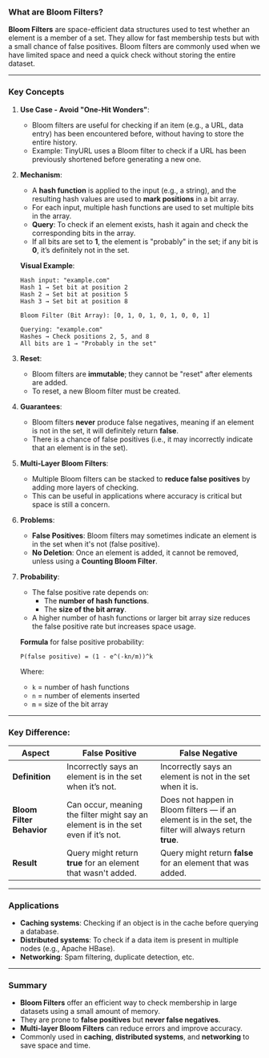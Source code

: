 ### **What are Bloom Filters?**

**Bloom Filters** are space-efficient data structures used to test whether an element is a member of a set. They allow for fast membership tests but with a small chance of false positives. Bloom filters are commonly used when we have limited space and need a quick check without storing the entire dataset.

---

### **Key Concepts**

1. **Use Case - Avoid "One-Hit Wonders"**:
   - Bloom filters are useful for checking if an item (e.g., a URL, data entry) has been encountered before, without having to store the entire history.
   - Example: TinyURL uses a Bloom filter to check if a URL has been previously shortened before generating a new one.

2. **Mechanism**:
   - A **hash function** is applied to the input (e.g., a string), and the resulting hash values are used to **mark positions** in a bit array.
   - For each input, multiple hash functions are used to set multiple bits in the array.
   - **Query**: To check if an element exists, hash it again and check the corresponding bits in the array.
   - If all bits are set to **1**, the element is "probably" in the set; if any bit is **0**, it’s definitely not in the set.

   **Visual Example**:
   ```
   Hash input: "example.com"
   Hash 1 → Set bit at position 2
   Hash 2 → Set bit at position 5
   Hash 3 → Set bit at position 8

   Bloom Filter (Bit Array): [0, 1, 0, 1, 0, 1, 0, 0, 1]

   Querying: "example.com"
   Hashes → Check positions 2, 5, and 8
   All bits are 1 → "Probably in the set"
   ```

3. **Reset**:
   - Bloom filters are **immutable**; they cannot be "reset" after elements are added.
   - To reset, a new Bloom filter must be created.

4. **Guarantees**:
   - Bloom filters **never** produce false negatives, meaning if an element is not in the set, it will definitely return **false**.
   - There is a chance of false positives (i.e., it may incorrectly indicate that an element is in the set).

5. **Multi-Layer Bloom Filters**:
   - Multiple Bloom filters can be stacked to **reduce false positives** by adding more layers of checking.
   - This can be useful in applications where accuracy is critical but space is still a concern.

6. **Problems**:
   - **False Positives**: Bloom filters may sometimes indicate an element is in the set when it's not (false positive).
   - **No Deletion**: Once an element is added, it cannot be removed, unless using a **Counting Bloom Filter**.

7. **Probability**:
   - The false positive rate depends on:
     - The **number of hash functions**.
     - The **size of the bit array**.
   - A higher number of hash functions or larger bit array size reduces the false positive rate but increases space usage.

   **Formula** for false positive probability:
   ```
   P(false positive) = (1 - e^(-kn/m))^k
   ```
   Where:
   - `k` = number of hash functions
   - `n` = number of elements inserted
   - `m` = size of the bit array

---

### **Key Difference**:

| **Aspect**                  | **False Positive**                                             | **False Negative**                                            |
|-----------------------------|---------------------------------------------------------------|---------------------------------------------------------------|
| **Definition**               | Incorrectly says an element is in the set when it’s not.      | Incorrectly says an element is not in the set when it is.     |
| **Bloom Filter Behavior**    | Can occur, meaning the filter might say an element is in the set even if it’s not. | Does not happen in Bloom filters — if an element is in the set, the filter will always return **true**. |
| **Result**                   | Query might return **true** for an element that wasn't added. | Query might return **false** for an element that was added.    |

---

### **Applications**
- **Caching systems**: Checking if an object is in the cache before querying a database.
- **Distributed systems**: To check if a data item is present in multiple nodes (e.g., Apache HBase).
- **Networking**: Spam filtering, duplicate detection, etc.

---

### **Summary**
- **Bloom Filters** offer an efficient way to check membership in large datasets using a small amount of memory.
- They are prone to **false positives** but **never false negatives**.
- **Multi-layer Bloom Filters** can reduce errors and improve accuracy.
- Commonly used in **caching**, **distributed systems**, and **networking** to save space and time.
